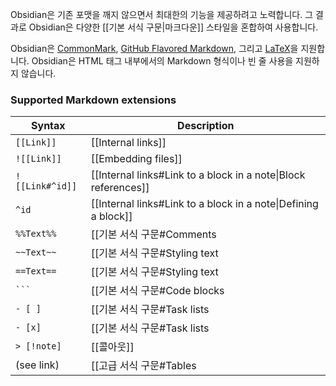 Obsidian은 기존 포맷을 깨지 않으면서 최대한의 기능을 제공하려고 노력합니다. 그 결과로 Obsidian은 다양한 [[기본 서식 구문|마크다운]] 스타일을 혼합하여 사용합니다.

Obsidian은 [CommonMark](https://commonmark.org/), [GitHub Flavored Markdown](https://github.github.com/gfm/), 그리고 [LaTeX](https://www.latex-project.org/)을 지원합니다. Obsidian은 HTML 태그 내부에서의 Markdown 형식이나 빈 줄 사용을 지원하지 않습니다.

### Supported Markdown extensions

Syntax | Description
-|-
`[[Link]]` | [[Internal links]]
`![[Link]]` | [[Embedding files]]
`![[Link#^id]]` | [[Internal links#Link to a block in a note\|Block references]]
`^id` | [[Internal links#Link to a block in a note\|Defining a block]]
`%%Text%%` | [[기본 서식 구문#Comments|Comments]]
`~~Text~~`| [[기본 서식 구문#Styling text|Strikethroughs]]
`==Text==`| [[기본 서식 구문#Styling text|Highlights]]
`` ``` ``  | [[기본 서식 구문#Code blocks|Code blocks]]
`- [ ]`  | [[기본 서식 구문#Task lists|Incomplete task]]
`- [x]`  | [[기본 서식 구문#Task lists|Completed task]]
`> [!note]` | [[콜아웃]]
| (see link) | [[고급 서식 구문#Tables|Tables]]